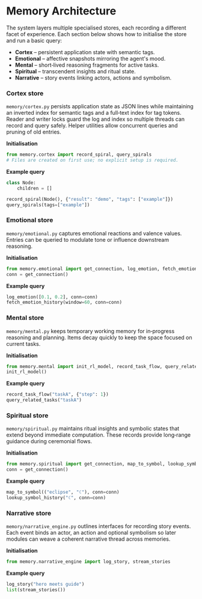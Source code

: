 # Memory Architecture

The system layers multiple specialised stores, each recording a different facet
of experience. Each section below shows how to initialise the store and run a
basic query:

- **Cortex** – persistent application state with semantic tags.
- **Emotional** – affective snapshots mirroring the agent's mood.
- **Mental** – short‑lived reasoning fragments for active tasks.
- **Spiritual** – transcendent insights and ritual state.
- **Narrative** – story events linking actors, actions and symbolism.

### Cortex store

`memory/cortex.py` persists application state as JSON lines while maintaining an
inverted index for semantic tags and a full‑text index for tag tokens. Reader
and writer locks guard the log and index so multiple threads can record and
query safely. Helper utilities allow concurrent queries and pruning of old
entries.

**Initialisation**

```python
from memory.cortex import record_spiral, query_spirals
# Files are created on first use; no explicit setup is required.
```

**Example query**

```python
class Node:
    children = []

record_spiral(Node(), {"result": "demo", "tags": ["example"]})
query_spirals(tags=["example"])
```

### Emotional store

`memory/emotional.py` captures emotional reactions and valence values. Entries
can be queried to modulate tone or influence downstream reasoning.

**Initialisation**

```python
from memory.emotional import get_connection, log_emotion, fetch_emotion_history
conn = get_connection()
```

**Example query**

```python
log_emotion([0.1, 0.2], conn=conn)
fetch_emotion_history(window=60, conn=conn)
```

### Mental store

`memory/mental.py` keeps temporary working memory for in‑progress reasoning and
planning. Items decay quickly to keep the space focused on current tasks.

**Initialisation**

```python
from memory.mental import init_rl_model, record_task_flow, query_related_tasks
init_rl_model()
```

**Example query**

```python
record_task_flow("taskA", {"step": 1})
query_related_tasks("taskA")
```

### Spiritual store

`memory/spiritual.py` maintains ritual insights and symbolic states that extend
beyond immediate computation. These records provide long‑range guidance during
ceremonial flows.

**Initialisation**

```python
from memory.spiritual import get_connection, map_to_symbol, lookup_symbol_history
conn = get_connection()
```

**Example query**

```python
map_to_symbol(("eclipse", "☾"), conn=conn)
lookup_symbol_history("☾", conn=conn)
```

### Narrative store

`memory/narrative_engine.py` outlines interfaces for recording story events.
Each event binds an actor, an action and optional symbolism so later modules can
weave a coherent narrative thread across memories.

**Initialisation**

```python
from memory.narrative_engine import log_story, stream_stories
```

**Example query**

```python
log_story("hero meets guide")
list(stream_stories())
```
